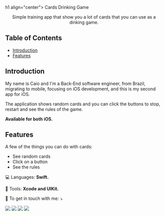 h1 align="center"> Cards Drinking Game </h1> <br>
<p align="center">
  Simple training app that show you a lot of cards that you can use as a dinking game.
</p>

## Table of Contents

- [Introduction](#introduction)
- [Features](#features)

## Introduction

My name is Caio and I'm a Back-End software engineer, from Brazil, migrating to mobile, focusing on iOS development, and this is my second app for iOS.

The application shows random cards and you can click the buttons to stop, restart and see the rules of the game.

**Available for both iOS.**

## Features

A few of the things you can do with cards:

* See random cards
* Click on a button
* See the rules
<p align="left">
  💻 Languages: <strong>Swift.</strong>
</p>

<p align="left">
  💼 Tools: <strong>Xcode and UIKit.</strong>
</p>

<p align="left">
  📩 To get in touch with me: ⤵️
</p>

<p align="left">
  <a href="#" alt="Gmail">
  <img src="https://img.shields.io/badge/-Gmail-FF0000?style=flat-square&labelColor=FF0000&logo=gmail&logoColor=white&link=caiomotamarinho22@gmail.com" /></a>
  <a href="#" alt="Linkedin">
  <img src="https://img.shields.io/badge/-Linkedin-0e76a8?style=flat-square&logo=Linkedin&logoColor=white&link=https://www.linkedin.com/in/caio-marinho-5545551b3/" /></a>
  <a href="#" alt="Twitter">
  <img src="https://img.shields.io/badge/-Twitter-3b5998?style=flat-square&labelColor=3b5998&logo=twitter&logoColor=white&link=https://twitter.com/CaioMotaMarinh1"/></a>
  <a href="#" alt="Instagram">
  <img src="https://img.shields.io/badge/-Instagram-DF0174?style=flat-square&labelColor=DF0174&logo=instagram&logoColor=white&link=https://www.instagram.com/caiommarinho/"/></a>
</p>  
